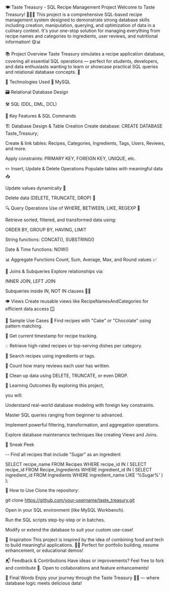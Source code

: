 🍽️ Taste Treasury - SQL Recipe Management Project
Welcome to Taste Treasury! 🧑‍🍳💾 This project is a comprehensive SQL-based recipe management system designed to demonstrate strong database skills including creation, manipulation, querying, and optimization of data in a culinary context. It's your one-stop solution for managing everything from recipe names and categories to ingredients, user reviews, and nutritional information! 😋📊

📚 Project Overview
Taste Treasury simulates a recipe application database, covering all essential SQL operations — perfect for students, developers, and data enthusiasts wanting to learn or showcase practical SQL queries and relational database concepts. 🍜

🔧 Technologies Used
💾 MySQL 

🗃️ Relational Database Design

🛠️ SQL (DDL, DML, DCL)

📂 Key Features & SQL Commands

🏗️ Database Design & Table Creation
Create database: CREATE DATABASE Taste_Treasury;

Create & link tables: Recipes, Categories, Ingredients, Tags, Users, Reviews, and more.

Apply constraints: PRIMARY KEY, FOREIGN KEY, UNIQUE, etc.

✏️ Insert, Update & Delete Operations
Populate tables with meaningful data 📥

Update values dynamically 🔁

Delete data (DELETE, TRUNCATE, DROP) 🚮

🔍 Query Operations
Use of WHERE, BETWEEN, LIKE, REGEXP 📌

Retrieve sorted, filtered, and transformed data using:

ORDER BY, GROUP BY, HAVING, LIMIT

String functions: CONCAT(), SUBSTRING()

Date & Time functions: NOW()

📊 Aggregate Functions
Count, Sum, Average, Max, and Round values 📈

🔄 Joins & Subqueries
Explore relationships via:

INNER JOIN, LEFT JOIN

Subqueries inside IN, NOT IN clauses 🕵️‍♀️

👁️ Views
Create reusable views like RecipeNamesAndCategories for efficient data access 🪟

🧾 Sample Use Cases
🔎 Find recipes with "Cake" or "Chocolate" using pattern matching.

📅 Get current timestamp for recipe tracking.

💡 Retrieve high-rated recipes or top-serving dishes per category.

📌 Search recipes using ingredients or tags.

👥 Count how many reviews each user has written.

🧹 Clean up data using DELETE, TRUNCATE, or even DROP.

🚀 Learning Outcomes
By exploring this project, 

you will:

Understand real-world database modeling with foreign key constraints.

Master SQL queries ranging from beginner to advanced.

Implement powerful filtering, transformation, and aggregation operations.

Explore database maintenance techniques like creating Views and Joins.

📸 Sneak Peek

-- Find all recipes that include "Sugar" as an ingredient

SELECT recipe_name
FROM Recipes
WHERE recipe_id IN (
    SELECT recipe_id
    FROM Recipe_Ingredients
    WHERE ingredient_id IN (
        SELECT ingredient_id
        FROM Ingredients
        WHERE ingredient_name LIKE '%Sugar%'
    )
);

📝 How to Use
Clone the repository:

git clone https://github.com/your-username/taste_treasury.git

Open in your SQL environment (like MySQL Workbench).

Run the SQL scripts step-by-step or in batches.

Modify or extend the database to suit your custom use-case!

🧠 Inspiration
This project is inspired by the idea of combining food and tech to build meaningful applications. 🍲✨ Perfect for portfolio building, resume enhancement, or educational demos!

📬 Feedback & Contributions
Have ideas or improvements? Feel free to fork and contribute 🤝.
Open to collaborations and feature enhancements!

🏁 Final Words
Enjoy your journey through the Taste Treasury 🍱📁 — where database logic meets delicious data!
